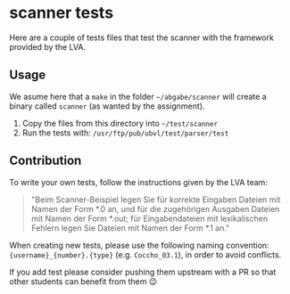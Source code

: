 # scanner tests

Here are a couple of tests files that test the scanner with the framework 
provided by the LVA.

## Usage

We asume here that a `make` in the folder `~/abgabe/scanner` will create a 
binary called `scanner` (as wanted by the assignment).

1. Copy the files from this directory into `~/test/scanner`
2. Run the tests with: `/usr/ftp/pub/ubvl/test/parser/test`

## Contribution

To write your own tests, follow the instructions given by the LVA team:

> "Beim Scanner-Beispiel legen Sie für korrekte Eingaben Dateien mit Namen der 
> Form *.0 an, und für die zugehörigen Ausgaben Dateien mit Namen der Form 
> *.out; für Eingabendateien mit lexikalischen Fehlern legen Sie Dateien mit 
> Namen der Form *.1 an."

When creating new tests, please use the following naming convention: 
`{username}_{number}.{type}` 
(e.g. `Coccho_03.1`), in order to avoid conflicts.

If you add test please consider pushing them upstream with a PR so that other 
students can benefit from them 😉